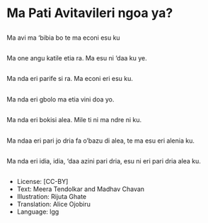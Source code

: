 # Ma Pati Avitavileri ngoa ya?

##
Ma avi ma ‘bibia bo te
ma econi esu ku

##
Ma one angu katile etia
ra. Ma esu ni ‘daa ku
ye.

##
Ma nda eri parife si ra.
Ma econi eri esu ku.

##
Ma nda eri gbolo ma
etia vini doa yo.

##
Ma nda eri bokisi alea.
Mile ti ni ma ndre ni ku.

##
Ma ndaa eri pari jo dria
fa o’bazu di alea, te ma
esu eri alenia ku.

##
Ma nda eri idia, idia,
‘daa azini pari dria, esu
ni eri pari dria alea ku.

##

##
* License: [CC-BY]
* Text: Meera Tendolkar and Madhav Chavan
* Illustration: Rijuta Ghate
* Translation: Alice Ojobiru
* Language: lgg
